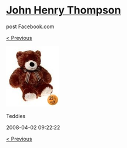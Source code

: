 # [John Henry Thompson](../README.md)
post Facebook.com

[< Previous](2008-04-02-14.md)

[![](../media/2008-04-02/Teddies-14.jpg)](../README.md)

Teddies

2008-04-02 09:22:22

[< Previous](2008-04-02-14.md)